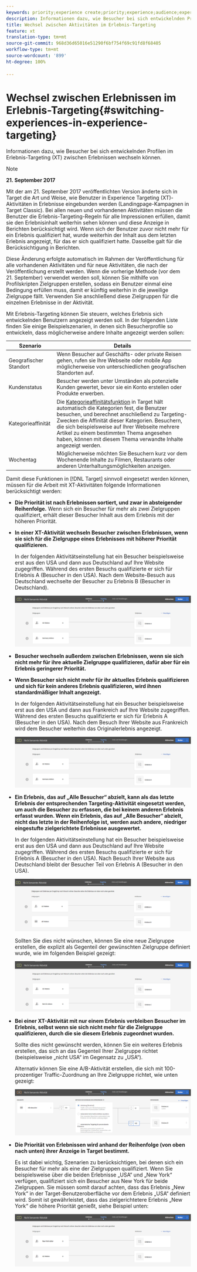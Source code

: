 ```yaml
---
keywords: priority;experience create;priority;experience;audience;experience;switching experiences;visual experience composer
description: Informationen dazu, wie Besucher bei sich entwickelnden Profilen im Erlebnis-Targeting (XT) zwischen Erlebnissen wechseln können.
title: Wechsel zwischen Aktivitäten im Erlebnis-Targeting
feature: xt
translation-type: tm+mt
source-git-commit: 968d36d65016e51290f6bf754f69c91fd8f68405
workflow-type: tm+mt
source-wordcount: '899'
ht-degree: 100%

---
```



# Wechsel zwischen Erlebnissen im Erlebnis-Targeting{#switching-experiences-in-experience-targeting}

Informationen dazu, wie Besucher bei sich entwickelnden Profilen im Erlebnis-Targeting (XT) zwischen Erlebnissen wechseln können.

>[!NOTE]
>
>**21. September 2017**
>
>Mit der am 21. September 2017 veröffentlichten Version änderte sich in Target die Art und Weise, wie Benutzer in Experience Targeting (XT)-Aktivitäten in Erlebnisse eingebunden werden (Landingpage-Kampagnen in Target Classic). Bei allen neuen und vorhandenen Aktivitäten müssen die Benutzer die Erlebnis-Targeting-Regeln für alle Impressionen erfüllen, damit sie den Erlebnisinhalt weiterhin sehen können und diese Anzeige in Berichten berücksichtigt wird. Wenn sich der Benutzer zuvor nicht mehr für ein Erlebnis qualifiziert hat, wurde weiterhin der Inhalt aus dem letzten Erlebnis angezeigt, für das er sich qualifiziert hatte. Dasselbe galt für die Berücksichtigung in Berichten.
>
>Diese Änderung erfolgte automatisch im Rahmen der Veröffentlichung für alle vorhandenen Aktivitäten und für neue Aktivitäten, die nach der Veröffentlichung erstellt werden. Wenn die vorherige Methode (vor dem 21. September) verwendet werden soll, können Sie mithilfe von Profilskripten Zielgruppen erstellen, sodass ein Benutzer einmal eine Bedingung erfüllen muss, damit er künftig weiterhin in die jeweilige Zielgruppe fällt. Verwenden Sie anschließend diese Zielgruppen für die einzelnen Erlebnisse in der Aktivität.

Mit Erlebnis-Targeting können Sie steuern, welches Erlebnis sich entwickelnden Benutzern angezeigt werden soll. In der folgenden Liste finden Sie einige Beispielszenarien, in denen sich Besucherprofile so entwickeln, dass möglicherweise andere Inhalte angezeigt werden sollen:

| Szenario | Details |
|--- |--- |
| Geografischer Standort | Wenn Besucher auf Geschäfts- oder private Reisen gehen, rufen sie Ihre Webseite oder mobile App möglicherweise von unterschiedlichen geografischen Standorten auf. |
| Kundenstatus | Besucher werden unter Umständen als potenzielle Kunden gewertet, bevor sie ein Konto erstellen oder Produkte erwerben. |
| Kategorieaffinität | Die [Kategorieaffinitätsfunktion](/help/c-target/c-visitor-profile/category-affinity.md) in Target hält automatisch die Kategorien fest, die Benutzer besuchen, und berechnet anschließend zu Targeting-Zwecken die Affinität dieser Kategorien. Besuchern, die sich beispielsweise auf Ihrer Webseite mehrere Artikel zu einem bestimmten Thema angesehen haben, können mit diesem Thema verwandte Inhalte angezeigt werden. |
| Wochentag | Möglicherweise möchten Sie Besuchern kurz vor dem Wochenende Inhalte zu Filmen, Restaurants oder anderen Unterhaltungsmöglichkeiten anzeigen. |

Damit diese Funktionen in [!DNL Target] sinnvoll eingesetzt werden können, müssen für die Arbeit mit XT-Aktivitäten folgende Informationen berücksichtigt werden:

* **Die Priorität ist nach Erlebnissen sortiert, und zwar in absteigender Reihenfolge.** Wenn sich ein Besucher für mehr als zwei Zielgruppen qualifiziert, erhält dieser Besucher Inhalt aus dem Erlebnis mit der höheren Priorität.
* **In einer XT-Aktivität wechseln Besucher zwischen Erlebnissen, wenn sie sich für die Zielgruppe eines Erlebnisses mit höherer Priorität qualifizieren.**

   In der folgenden Aktivitätseinstellung hat ein Besucher beispielsweise erst aus den USA und dann aus Deutschland auf Ihre Website zugegriffen. Während des ersten Besuchs qualifizierte er sich für Erlebnis A (Besucher in den USA). Nach dem Website-Besuch aus Deutschland wechselte der Besucher zu Erlebnis B (Besucher in Deutschland).

   ![Priorität USA > Deutschland](/help/c-activities/t-experience-target/t-xt-create/assets/xt_priority_us_germany-new.png)

* **Besucher wechseln außerdem zwischen Erlebnissen, wenn sie sich nicht mehr für ihre aktuelle Zielgruppe qualifizieren, dafür aber für ein Erlebnis geringerer Priorität.**
* **Wenn Besucher sich nicht mehr für ihr aktuelles Erlebnis qualifizieren und sich für kein anderes Erlebnis qualifizieren, wird ihnen standardmäßiger Inhalt angezeigt.**

   In der folgenden Aktivitätseinstellung hat ein Besucher beispielsweise erst aus den USA und dann aus Frankreich auf Ihre Website zugegriffen. Während des ersten Besuchs qualifizierte er sich für Erlebnis A (Besucher in den USA). Nach dem Besuch Ihrer Website aus Frankreich wird dem Besucher weiterhin das Originalerlebnis angezeigt.

   ![Priorität USA > Deutschland](/help/c-activities/t-experience-target/t-xt-create/assets/xt_priority_us_germany-new.png)

* **Ein Erlebnis, das auf „Alle Besucher“ abzielt, kann als das letzte Erlebnis der entsprechenden Targeting-Aktivität eingesetzt werden, um auch die Besucher zu erfassen, die bei keinem anderen Erlebnis erfasst wurden. Wenn ein Erlebnis, das auf „Alle Besucher“ abzielt, nicht das letzte in der Reihenfolge ist, werden auch andere, niedriger eingestufte zielgerichtete Erlebnisse ausgewertet.**

   In der folgenden Aktivitätseinstellung hat ein Besucher beispielsweise erst aus den USA und dann aus Deutschland auf Ihre Website zugegriffen. Während des ersten Besuchs qualifizierte er sich für Erlebnis A (Besucher in den USA). Nach Besuch Ihrer Website aus Deutschland bleibt der Besucher Teil von Erlebnis A (Besucher in den USA).

   ![Priorität USA > Alle Besucher](/help/c-activities/t-experience-target/t-xt-create/assets/xt_priority_us_all_visitors-new.png)

   Sollten Sie dies nicht wünschen, können Sie eine neue Zielgruppe erstellen, die explizit als Gegenteil der gewünschten Zielgruppe definiert wurde, wie im folgenden Beispiel gezeigt:

   ![Priorität USA > Nicht USA](/help/c-activities/t-experience-target/t-xt-create/assets/xt_priority_us_not_us-new.png)

* **Bei einer XT-Aktivität mit nur einem Erlebnis verbleiben Besucher im Erlebnis, selbst wenn sie sich nicht mehr für die Zielgruppe qualifizieren, durch die sie diesem Erlebnis zugeordnet wurden.**

   Sollte dies nicht gewünscht werden, können Sie ein weiteres Erlebnis erstellen, das sich an das Gegenteil Ihrer Zielgruppe richtet (beispielsweise „nicht USA“ im Gegensatz zu „USA“).

   Alternativ können Sie eine A/B-Aktivität erstellen, die sich mit 100-prozentiger Traffic-Zuordnung an Ihre Zielgruppe richtet, wie unten gezeigt:

   ![Priorität ein einziges Erlebnis](/help/c-activities/t-experience-target/t-xt-create/assets/xt_priority_one_experience-new.png)

* **Die Priorität von Erlebnissen wird anhand der Reihenfolge (von oben nach unten) ihrer Anzeige in Target bestimmt.**

   Es ist dabei wichtig, Szenarien zu berücksichtigen, bei denen sich ein Besucher für mehr als eine der Zielgruppen qualifiziert. Wenn Sie beispielsweise über die beiden Erlebnisse „USA“ und „New York“ verfügen, qualifiziert sich ein Besucher aus New York für beide Zielgruppen. Sie müssen somit darauf achten, dass das Erlebnis „New York“ in der Target-Benutzeroberfläche vor dem Erlebnis „USA“ definiert wird. Somit ist gewährleistet, dass das zielgerichtetere Erlebnis „New York“ die höhere Priorität genießt, siehe Beispiel unten:

   ![Priorität NY > USA](/help/c-activities/t-experience-target/t-xt-create/assets/xt_priority_ny_us-new.png)

